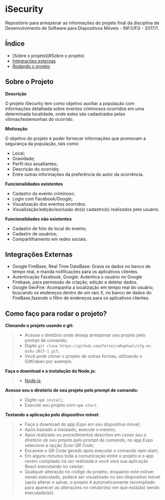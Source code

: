 # **iSecurity** #
Repositório para armazenar as informações do projeto final da disciplina de Desenvolvimento de Software para Dispositivos Móveis - INF/UFG - 2017/1.

Índice
--- 
- [Sobre o projeto](#Sobre o projeto)
- [Integrações externas](#integrações-externas)
- [Rodando o projeto](#como-roda-o-projeto)

## **Sobre o Projeto** ##

**Descrição**

O projeto iSecurity tem como objetivo auxiliar a população com informações detalhada sobre eventos criminosos ocorridos em uma determinada localidade, onde estes são cadastrados pelas vítimas/testemunhas do ocorrido. 

**Motivação**

O objetivo do projeto é poder fornecer informações que promovam a segurança da população, tais como:
* Local;
* Gravidade;
* Perfil dos assaltantes;
* Descrição do ocorrido;
* Entre outras informações da preferência do autor da ocorrência.

**Funcionalidades existentes**

* Cadastro do evento criminoso;
* Login com Facebook/Google;
* Visualização dos eventos ocorridos.
* Visualização/edição/exclusão do(s) cadastro(s) realizados pelo usuário.

**Funcionalidades não existentes**

* Cadastro de foto do local do evento;
* Cadastro de usuários;
* Compartilhamento em redes sociais.

## **Integrações Externas** ##

* Google FireBase, Real Time DataBase: Grava os dados no banco de tempo real, e manda notificações para os aplicativos clientes.
* Autenticação Facebook, Google:  Autentica o usuário no Google Firebase, para permissão de criação, edição e deletar dados.
* Google GeoFire: Acompanha a localização em tempo real do usuário, buscando os endereços dentro de um raio X, no banco de dados do FireBase,fazendo o filtro de endereços para os aplicativos clientes.

## **Como faço para rodar o projeto?** ##

**Clonando o projeto usando o git:**
>* Acesse o diretório onde deseja armazenar seu projeto pelo prompt de comando;
>* Digite `git clone https://github.com/FerreiraRaphael/ufg-es-dsdu-2017-1.git`;
>* Você pode clonar o projeto de outras formas, utilizando o GitKraken por exemplo.


**Faça o download e a instalação do Node.js:**
>* [Node.js](https://nodejs.org/en/);

**Acesse seu o diretório de seu projeto pelo prompt de comando:**
>* Digite `npm install`;
>* Execute seu projeto com `npm start`.

**Testando a aplicação pelo dispositivo móvel:**
>* Faça o download do app _Expo_ em seu dispositivo móvel;
>* Após baixado e instalado, execute o mesmo;
>* Após realizado os procedimentos descritos em _cesse seu o diretório de seu projeto pelo prompt de comando_, no app Expo selecione a opção _Scan QR Code_;
>* Escaneie o QR Code gerado após executar o comando npm start;
>* Em alguns minutos toda a comunicação entre o projeto e o app recém compilado irá ser realizada e você verá sua aplicação React executando no celular;
>* Qualquer alteração no código do projeto, enquanto este estiver sendo executado, poderá ser visualizado no seu dispositivo móvel (após alterar e salvar, o projeto é automaticamente recompilado para aparecer as alterações no celular(es) em que está(ão) sendo executado(s)).
